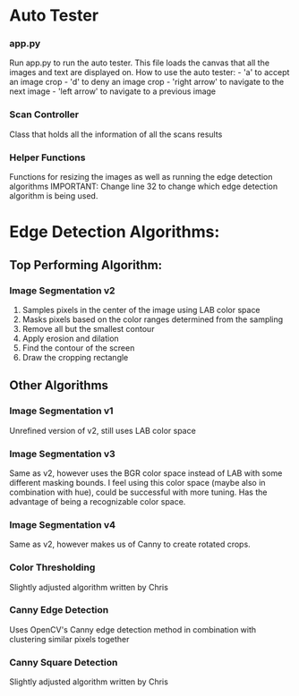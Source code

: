 # Auto Tester
### app.py
Run app.py to run the auto tester.
This file loads the canvas that all the images and text are displayed on.
How to use the auto tester:
    - 'a' to accept an image crop
    - 'd' to deny an image crop
    - 'right arrow' to navigate to the next image
    - 'left arrow' to navigate to a previous image

### Scan Controller
Class that holds all the information of all the scans results

### Helper Functions
Functions for resizing the images as well as running the edge detection algorithms
IMPORTANT: Change line 32 to change which edge detection algorithm is being used.

# Edge Detection Algorithms:
## Top Performing Algorithm:
### Image Segmentation v2
1) Samples pixels in the center of the image using LAB color space
2) Masks pixels based on the color ranges determined from the sampling
3) Remove all but the smallest contour
4) Apply erosion and dilation
5) Find the contour of the screen
6) Draw the cropping rectangle

## Other Algorithms

### Image Segmentation v1
Unrefined version of v2, still uses LAB color space

### Image Segmentation v3
Same as v2, however uses the BGR color space instead of LAB with some different masking bounds.
I feel using this color space (maybe also in combination with hue), could be successful with more tuning.
Has the advantage of being a recognizable color space.

### Image Segmentation v4
Same as v2, however makes us of Canny to create rotated crops.

### Color Thresholding
Slightly adjusted algorithm written by Chris

### Canny Edge Detection
Uses OpenCV's Canny edge detection method in combination with clustering similar pixels together

### Canny Square Detection
Slightly adjusted algorithm written by Chris


